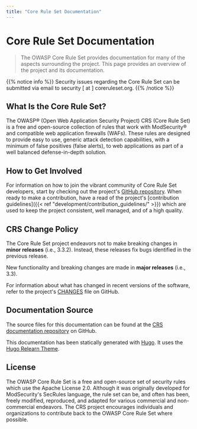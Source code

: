 ```yaml
---
title: "Core Rule Set Documentation"
---
```


# Core Rule Set Documentation

> The OWASP Core Rule Set provides documentation for many of the aspects surrounding the project. This page provides an overview of the project and its documentation.

{{% notice info %}}
Security issues regarding the Core Rule Set can be submitted via email to security [ at ] coreruleset.org.
{{% /notice %}}

## What Is the Core Rule Set?

The OWASP® (Open Web Application Security Project) CRS (Core Rule Set) is a free and open-source collection of rules that work with ModSecurity® and compatible web application firewalls (WAFs). These rules are designed to provide easy to use, generic attack detection capabilities, with a minimum of false positives (false alerts), to web applications as part of a well balanced defense-in-depth solution.

## How to Get Involved

For information on how to join the vibrant community of Core Rule Set developers, start by checking out the project's [GitHub repository](https://github.com/coreruleset/coreruleset). When ready to make a contribution, have a read of the project's [contribution guidelines]({{< ref "development/contribution_guidelines/" >}}) which are used to keep the project consistent, well managed, and of a high quality.

## CRS Change Policy

The Core Rule Set project endeavors not to make breaking changes in **minor releases** (i.e., 3.3.2). Instead, these releases fix bugs identified in the previous release.

New functionality and breaking changes are made in **major releases** (i.e., 3.3).

For information about what has changed in recent versions of the software, refer to the project's [CHANGES](https://github.com/coreruleset/coreruleset/blob/v4.0/dev/CHANGES.md) file on GitHub.

## Documentation Source

The source files for this documentation can be found at the [CRS documentation repository](https://github.com/coreruleset/documentation) on GitHub.

This documentation has been statically generated with [Hugo](https://github.com/gohugoio/hugo). It uses the [Hugo Relearn Theme](https://github.com/McShelby/hugo-theme-relearn).

## License

The OWASP Core Rule Set is a free and open-source set of security rules which use the Apache License 2.0. Although it was originally developed for ModSecurity's SecRules language, the rule set can be, and often has been, freely modified, reproduced, and adapted for various commercial and non-commercial endeavors. The CRS project encourages individuals and organizations to contribute back to the OWASP Core Rule Set where possible.
